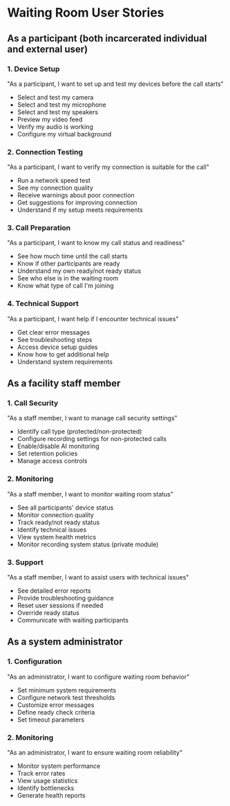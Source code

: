 # Waiting Room User Stories

## As a participant (both incarcerated individual and external user)

### 1. Device Setup
"As a participant, I want to set up and test my devices before the call starts"
- Select and test my camera
- Select and test my microphone
- Select and test my speakers
- Preview my video feed
- Verify my audio is working
- Configure my virtual background

### 2. Connection Testing
"As a participant, I want to verify my connection is suitable for the call"
- Run a network speed test
- See my connection quality
- Receive warnings about poor connection
- Get suggestions for improving connection
- Understand if my setup meets requirements

### 3. Call Preparation
"As a participant, I want to know my call status and readiness"
- See how much time until the call starts
- Know if other participants are ready
- Understand my own ready/not ready status
- See who else is in the waiting room
- Know what type of call I'm joining

### 4. Technical Support
"As a participant, I want help if I encounter technical issues"
- Get clear error messages
- See troubleshooting steps
- Access device setup guides
- Know how to get additional help
- Understand system requirements

## As a facility staff member

### 1. Call Security
"As a staff member, I want to manage call security settings"
- Identify call type (protected/non-protected)
- Configure recording settings for non-protected calls
- Enable/disable AI monitoring
- Set retention policies
- Manage access controls

### 2. Monitoring
"As a staff member, I want to monitor waiting room status"
- See all participants' device status
- Monitor connection quality
- Track ready/not ready status
- Identify technical issues
- View system health metrics
- Monitor recording system status (private module)

### 3. Support
"As a staff member, I want to assist users with technical issues"
- See detailed error reports
- Provide troubleshooting guidance
- Reset user sessions if needed
- Override ready status
- Communicate with waiting participants

## As a system administrator

### 1. Configuration
"As an administrator, I want to configure waiting room behavior"
- Set minimum system requirements
- Configure network test thresholds
- Customize error messages
- Define ready check criteria
- Set timeout parameters

### 2. Monitoring
"As an administrator, I want to ensure waiting room reliability"
- Monitor system performance
- Track error rates
- View usage statistics
- Identify bottlenecks
- Generate health reports
